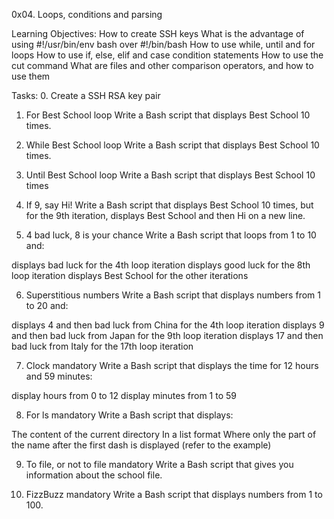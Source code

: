 0x04. Loops, conditions and parsing

Learning Objectives:
How to create SSH keys
What is the advantage of using #!/usr/bin/env bash over #!/bin/bash
How to use while, until and for loops
How to use if, else, elif and case condition statements
How to use the cut command
What are files and other comparison operators, and how to use them

Tasks:
0. Create a SSH RSA key pair
1. For Best School loop
Write a Bash script that displays Best School 10 times.
2. While Best School loop
Write a Bash script that displays Best School 10 times.
3. Until Best School loop
Write a Bash script that displays Best School 10 times
4. If 9, say Hi!
Write a Bash script that displays Best School 10 times, but for the 9th iteration, displays Best School and then Hi on a new line.

5. 4 bad luck, 8 is your chance
Write a Bash script that loops from 1 to 10 and:

displays bad luck for the 4th loop iteration
displays good luck for the 8th loop iteration
displays Best School for the other iterations

6. Superstitious numbers
Write a Bash script that displays numbers from 1 to 20 and:

displays 4 and then bad luck from China for the 4th loop iteration
displays 9 and then bad luck from Japan for the 9th loop iteration
displays 17 and then bad luck from Italy for the 17th loop iteration

7. Clock
mandatory
Write a Bash script that displays the time for 12 hours and 59 minutes:

display hours from 0 to 12
display minutes from 1 to 59

8. For ls
mandatory
Write a Bash script that displays:

The content of the current directory
In a list format
Where only the part of the name after the first dash is displayed (refer to the example)

9. To file, or not to file
mandatory
Write a Bash script that gives you information about the school file.

10. FizzBuzz
mandatory
Write a Bash script that displays numbers from 1 to 100.
